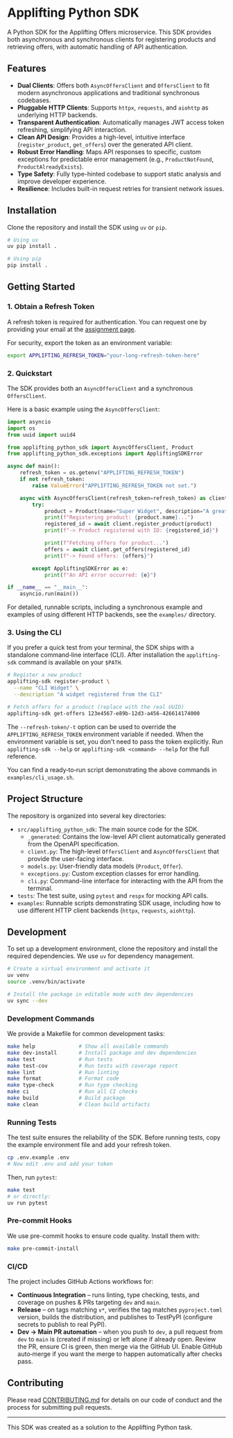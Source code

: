 # Applifting Python SDK

A Python SDK for the Applifting Offers microservice. This SDK provides both asynchronous and synchronous clients for registering products and retrieving offers, with automatic handling of API authentication.

## Features

-   **Dual Clients**: Offers both `AsyncOffersClient` and `OffersClient` to fit modern asynchronous applications and traditional synchronous codebases.
-   **Pluggable HTTP Clients**: Supports `httpx`, `requests`, and `aiohttp` as underlying HTTP backends.
-   **Transparent Authentication**: Automatically manages JWT access token refreshing, simplifying API interaction.
-   **Clean API Design**: Provides a high-level, intuitive interface (`register_product`, `get_offers`) over the generated API client.
-   **Robust Error Handling**: Maps API responses to specific, custom exceptions for predictable error management (e.g., `ProductNotFound`, `ProductAlreadyExists`).
-   **Type Safety**: Fully type-hinted codebase to support static analysis and improve developer experience.
-   **Resilience**: Includes built-in request retries for transient network issues.

## Installation

Clone the repository and install the SDK using `uv` or `pip`.

```bash
# Using uv
uv pip install .

# Using pip
pip install .
```

## Getting Started

### 1. Obtain a Refresh Token

A refresh token is required for authentication. You can request one by providing your email at the [assignment page](https://python.exercise.applifting.cz/assignment/sdk/).

For security, export the token as an environment variable:

```bash
export APPLIFTING_REFRESH_TOKEN="your-long-refresh-token-here"
```

### 2. Quickstart

The SDK provides both an `AsyncOffersClient` and a synchronous `OffersClient`.

Here is a basic example using the `AsyncOffersClient`:

```python
import asyncio
import os
from uuid import uuid4

from applifting_python_sdk import AsyncOffersClient, Product
from applifting_python_sdk.exceptions import AppliftingSDKError

async def main():
    refresh_token = os.getenv("APPLIFTING_REFRESH_TOKEN")
    if not refresh_token:
        raise ValueError("APPLIFTING_REFRESH_TOKEN not set.")

    async with AsyncOffersClient(refresh_token=refresh_token) as client:
        try:
            product = Product(name="Super Widget", description="A great widget.")
            print(f"Registering product: {product.name}...")
            registered_id = await client.register_product(product)
            print(f"-> Product registered with ID: {registered_id}")

            print(f"Fetching offers for product...")
            offers = await client.get_offers(registered_id)
            print(f"-> Found offers: {offers}")

        except AppliftingSDKError as e:
            print(f"An API error occurred: {e}")

if __name__ == "__main__":
    asyncio.run(main())
```

For detailed, runnable scripts, including a synchronous example and examples of using different HTTP backends, see the `examples/` directory.

### 3. Using the CLI

If you prefer a quick test from your terminal, the SDK ships with a standalone
command‑line interface (CLI). After installation the `applifting-sdk` command
is available on your `$PATH`.

```bash
# Register a new product
applifting-sdk register-product \
  --name "CLI Widget" \
  --description "A widget registered from the CLI"

# Fetch offers for a product (replace with the real UUID)
applifting-sdk get-offers 123e4567-e89b-12d3-a456-426614174000
```

The `--refresh-token/-t` option can be used to override the `APPLIFTING_REFRESH_TOKEN`
environment variable if needed. When the environment variable is set, you don't
need to pass the token explicitly. Run `applifting-sdk --help` or `applifting-sdk
<command> --help` for the full reference.

You can find a ready‑to‑run script demonstrating the above commands in
`examples/cli_usage.sh`.

## Project Structure

The repository is organized into several key directories:

-   `src/applifting_python_sdk`: The main source code for the SDK.
    -   `_generated`: Contains the low-level API client automatically generated from the OpenAPI specification.
    -   `client.py`: The high-level `OffersClient` and `AsyncOffersClient` that provide the user-facing interface.
    -   `models.py`: User-friendly data models (`Product`, `Offer`).
    -   `exceptions.py`: Custom exception classes for error handling.
    -   `cli.py`: Command-line interface for interacting with the API from the terminal.
-   `tests`: The test suite, using `pytest` and `respx` for mocking API calls.
-   `examples`: Runnable scripts demonstrating SDK usage, including how to use different HTTP client backends (`httpx`, `requests`, `aiohttp`).

## Development

To set up a development environment, clone the repository and install the required dependencies. We use `uv` for dependency management.

```bash
# Create a virtual environment and activate it
uv venv
source .venv/bin/activate

# Install the package in editable mode with dev dependencies
uv sync --dev
```

### Development Commands

We provide a Makefile for common development tasks:

```bash
make help              # Show all available commands
make dev-install       # Install package and dev dependencies
make test              # Run tests
make test-cov          # Run tests with coverage report
make lint              # Run linting
make format            # Format code
make type-check        # Run type checking
make ci                # Run all CI checks
make build             # Build package
make clean             # Clean build artifacts
```

### Running Tests

The test suite ensures the reliability of the SDK. Before running tests, copy the example environment file and add your refresh token.

```bash
cp .env.example .env
# Now edit .env and add your token
```

Then, run `pytest`:

```bash
make test
# or directly:
uv run pytest
```

### Pre-commit Hooks

We use pre-commit hooks to ensure code quality. Install them with:

```bash
make pre-commit-install
```

### CI/CD
The project includes GitHub Actions workflows for:

- **Continuous Integration** – runs linting, type checking, tests, and coverage on pushes & PRs targeting `dev` and `main`.
- **Release** – on tags matching `v*`, verifies the tag matches `pyproject.toml` version, builds the distribution, and publishes to TestPyPI (configure secrets to publish to real PyPI).
- **Dev → Main PR automation** – when you push to `dev`, a pull request from `dev` to `main` is (created if missing) or left alone if already open. Review the PR, ensure CI is green, then merge via the GitHub UI. Enable GitHub auto‑merge if you want the merge to happen automatically after checks pass.

## Contributing

Please read [CONTRIBUTING.md](CONTRIBUTING.md) for details on our code of conduct and the process for submitting pull requests.

---
This SDK was created as a solution to the Applifting Python task.
